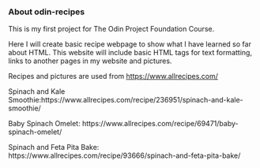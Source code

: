 

<h3>About odin-recipes</h3>


This is my first project for The Odin Project Foundation Course.

Here I will create basic recipe webpage to show what I have learned so far about HTML. This website will include basic HTML tags for text formatting, links to another pages in my website and pictures.



Recipes and pictures are used from https://www.allrecipes.com/

<p>Spinach and Kale Smoothie:https://www.allrecipes.com/recipe/236951/spinach-and-kale-smoothie/</p>
<p>Baby Spinach Omelet: https://www.allrecipes.com/recipe/69471/baby-spinach-omelet/</p>
<p>Spinach and Feta Pita Bake: https://www.allrecipes.com/recipe/93666/spinach-and-feta-pita-bake/</p>
